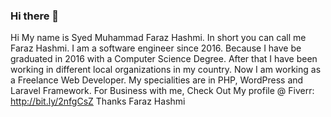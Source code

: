 ### Hi there 👋

<!--
**hashmiDeveloper745/hashmiDeveloper745** is a ✨ _special_ ✨ repository because its `README.md` (this file) appears on your GitHub profile.

Here are some ideas to get you started:

- 🔭 I’m currently working on ...
- 🌱 I’m currently learning ...
- 👯 I’m looking to collaborate on ...
- 🤔 I’m looking for help with ...
- 💬 Ask me about ...
- 📫 How to reach me: ...
- 😄 Pronouns: ...
- ⚡ Fun fact: ...
-->
Hi My name is Syed Muhammad Faraz Hashmi. In short you can call me Faraz Hashmi. I am a software engineer since 2016.
Because I have be graduated in 2016 with a Computer Science Degree. After that I have been working in different local organizations in my country. Now I am working as a Freelance Web Developer. My specialities are in PHP, WordPress and Laravel Framework. For Business with me, Check Out My profile @ Fiverr: http://bit.ly/2nfgCsZ
Thanks Faraz Hashmi
